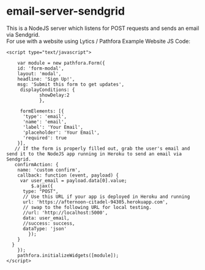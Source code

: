 # email-server-sendgrid
This is a NodeJS server which listens for POST requests and sends an email via Sendgrid.  
For use with a website using Lytics / Pathfora
Example Website JS Code:

```
<script type="text/javascript"> 

	var module = new pathfora.Form({
  	id: 'form-modal',
  	layout: 'modal',
 	headline: 'Sign Up!',
 	msg: 'Submit this form to get updates',
 	 displayConditions: {
			showDelay:2
			},

	 formElements: [{
      'type': 'email',
      'name': 'email',
      'label': 'Your Email',
      'placeholder': 'Your Email',
      'required': true
    }],
   // If the form is properly filled out, grab the user's email and send it to the NodeJS app running in Heroku to send an email via Sendgrid.
   confirmAction: {
    name: 'custom confirm',
    callback: function (event, payload) {
     var user_email = payload.data[0].value;  
		 $.ajax({
	  type: "POST",
	  // Use this URL if your app is deployed in Heroku and running
	  url: 'https://afternoon-citadel-94305.herokuapp.com',
	  // swap to the following URL for local testing.
	  //url: 'http://localhost:5000',
	  data: user_email,
	  //success: success,
	  dataType: 'json'
		});
    }
  }	
	});
	pathfora.initializeWidgets([module]);
</script>
```
